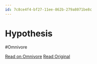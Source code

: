 ```yaml
---
id: 7c8ce4f4-bf27-11ee-862b-279a8071be8c
---
```


# Hypothesis
#Omnivore

[Read on Omnivore](https://omnivore.app/me/hypothesis-18d589cb2ce)
[Read Original](https://hypothes.is/a/aZXDGL8lEe6tXSNtjODTgQ)

